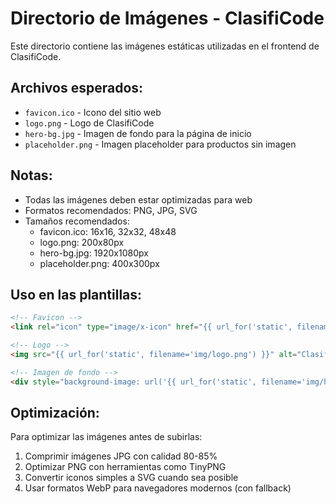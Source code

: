 # Directorio de Imágenes - ClasifiCode

Este directorio contiene las imágenes estáticas utilizadas en el frontend de ClasifiCode.

## Archivos esperados:

- `favicon.ico` - Icono del sitio web
- `logo.png` - Logo de ClasifiCode
- `hero-bg.jpg` - Imagen de fondo para la página de inicio
- `placeholder.png` - Imagen placeholder para productos sin imagen

## Notas:

- Todas las imágenes deben estar optimizadas para web
- Formatos recomendados: PNG, JPG, SVG
- Tamaños recomendados:
  - favicon.ico: 16x16, 32x32, 48x48
  - logo.png: 200x80px
  - hero-bg.jpg: 1920x1080px
  - placeholder.png: 400x300px

## Uso en las plantillas:

```html
<!-- Favicon -->
<link rel="icon" type="image/x-icon" href="{{ url_for('static', filename='img/favicon.ico') }}">

<!-- Logo -->
<img src="{{ url_for('static', filename='img/logo.png') }}" alt="ClasifiCode Logo">

<!-- Imagen de fondo -->
<div style="background-image: url('{{ url_for('static', filename='img/hero-bg.jpg') }}')">
```

## Optimización:

Para optimizar las imágenes antes de subirlas:

1. Comprimir imágenes JPG con calidad 80-85%
2. Optimizar PNG con herramientas como TinyPNG
3. Convertir iconos simples a SVG cuando sea posible
4. Usar formatos WebP para navegadores modernos (con fallback)
